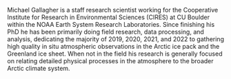 Michael Gallagher is a staff research scientist working for the Cooperative Institute for Research in Environmental Sciences (CIRES) at CU Boulder within the NOAA Earth System Research Laboratories. Since finishing his PhD he has been primarily doing field research, data processing, and analysis, dedicating the majority of 2019, 2020, 2021, and 2022 to gathering high quality in situ atmospheric observations in the Arctic ice pack and the Greenland ice sheet. When not in the field his research is generally focused on relating detailed physical processes in the atmosphere to the broader Arctic climate system.